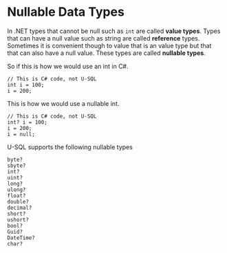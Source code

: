 # Nullable Data Types

In .NET types that cannot be null such as `int` are called **value types**. Types that can have a null value such as string are called **reference** types. Sometimes it is convenient though to value that is an value type but that that can also have a null value. These types are called **nullable types**.

So if this is how we would use an int in C#.

```
// This is C# code, not U-SQL
int i = 100;
i = 200;
```

This is how we would use a nullable int.

```
// This is C# code, not U-SQL
int? i = 100;
i = 200;
i = null;
```

U-SQL supports the following nullable types

```
byte?
sbyte?
int?
uint?
long?
ulong?
float?
double?
decimal?
short?
ushort?
bool?
Guid?
DateTime?
char?
```

## 



